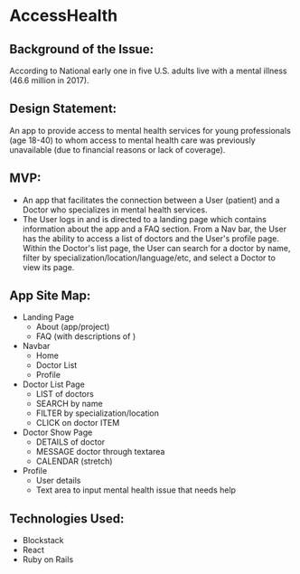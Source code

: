# AccessHealth

## Background of the Issue:
According to National early one in five U.S. adults live with a mental illness (46.6 million in 2017). 

## Design Statement:
An app to provide access to mental health services for young professionals (age 18-40) to whom access to mental health care was previously unavailable (due to financial reasons or lack of coverage).

## MVP:
- An app that facilitates the connection between a User (patient) and a Doctor who specializes in mental health services.
- The User logs in and is directed to a landing page which contains information about the app and a FAQ section. From a Nav bar, the User has the ability to access a list of doctors and the User's profile page. Within the Doctor's list page, the User can search for a doctor by name, filter by specialization/location/language/etc, and select a Doctor to view its page.

## App Site Map:
- Landing Page
	- About (app/project)
	- FAQ (with descriptions of )
- Navbar 
	- Home
	- Doctor List
	- Profile 
- Doctor List Page 
	- LIST of doctors 
	- SEARCH by name
	- FILTER by specialization/location 
	- CLICK on doctor ITEM
- Doctor Show Page 
	- DETAILS of doctor 
	- MESSAGE doctor through textarea
	- CALENDAR (stretch)
- Profile 
	- User details
	- Text area to input mental health issue that needs help
  
## Technologies Used:
- Blockstack
- React
- Ruby on Rails
